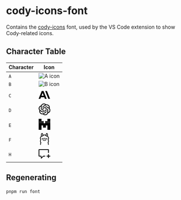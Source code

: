 # cody-icons-font

Contains the [cody-icons](font) font, used by the VS Code extension to show Cody-related icons.

## Character Table

| Character | Icon                           |
| --------- | ------------------------------ |
| `A`       | ![A icon](svg-originals/A.svg) |
| `B`       | ![B icon](svg-originals/B.svg) |
| `C`       | ![C icon](svg-originals/C.svg) |
| `D`       | ![D icon](svg-originals/D.svg) |
| `E`       | ![E icon](svg-originals/E.svg) |
| `F`       | ![F icon](svg-originals/F.svg) |
| `H`       | ![H icon](svg-originals/H.svg) |

## Regenerating

```sh
pnpm run font
```

